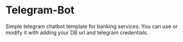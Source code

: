 # Telegram-Bot
Simple telegram chatbot template for banking services. You can use or modify it with adding your DB url and telegram credentials. 
